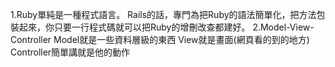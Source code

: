 1.Ruby單純是一種程式語言。       Rails的話，專門為把Ruby的語法簡單化，把方法包裝起來，你只要一行程式碼就可以把Ruby的增刪改查都建好。
2.Model-View-Controller   Model就是一些資料層級的東西  View就是畫面(網頁看的到的地方)  Controller簡單講就是他的動作
